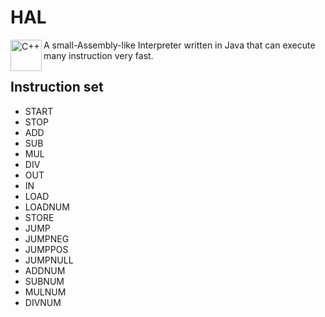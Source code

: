 # HAL

<img align="left" alt="C++" img src="https://upload.wikimedia.org/wikipedia/commons/thumb/7/73/HAL9000_Case.svg/220px-HAL9000_Case.svg.png" height="50">

A small-Assembly-like Interpreter written in Java that can execute many instruction very fast. 

## Instruction set

- START
- STOP
- ADD
- SUB
- MUL
- DIV
- OUT 
- IN
- LOAD
- LOADNUM
- STORE
- JUMP
- JUMPNEG
- JUMPPOS
- JUMPNULL
- ADDNUM
- SUBNUM
- MULNUM
- DIVNUM
